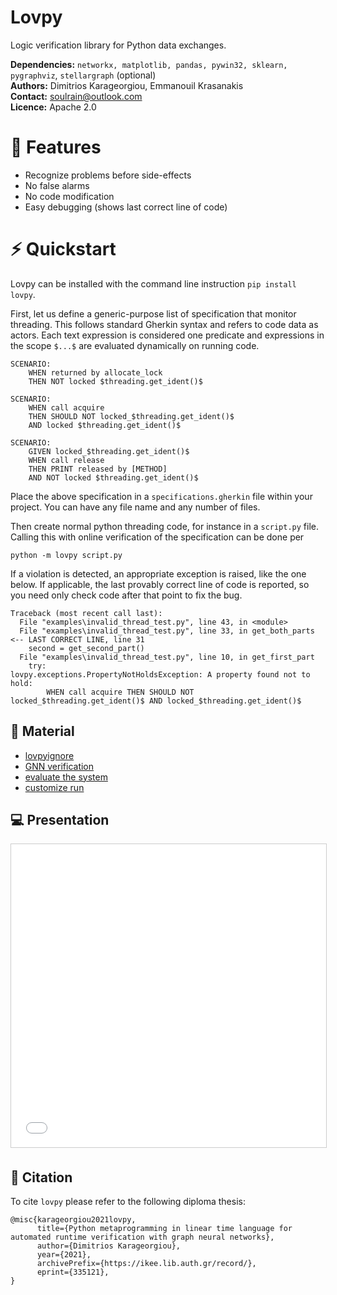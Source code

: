 # Lovpy
Logic verification library for Python data exchanges.

**Dependencies:** `networkx, matplotlib, pandas, pywin32, sklearn, pygraphviz`, `stellargraph` (optional)<br>
**Authors:** Dimitrios Karageorgiou, Emmanouil Krasanakis<br>
**Contact:** soulrain@outlook.com<br>
**Licence:** Apache 2.0

# :rocket: Features
- Recognize problems before side-effects
- No false alarms
- No code modification
- Easy debugging (shows last correct line of code)

# :zap: Quickstart
Lovpy can be installed with the command line instruction 
`pip install lovpy`.

First, let us define a generic-purpose list of specification that monitor
threading. This follows standard Gherkin syntax and refers to code
data as actors. Each text expression is considered one predicate
and expressions in the scope `$...$` are evaluated dynamically on
running code.

```shell
SCENARIO:
    WHEN returned by allocate_lock
    THEN NOT locked $threading.get_ident()$

SCENARIO:
    WHEN call acquire
    THEN SHOULD NOT locked_$threading.get_ident()$
    AND locked $threading.get_ident()$

SCENARIO:
    GIVEN locked_$threading.get_ident()$
    WHEN call release
    THEN PRINT released by [METHOD]
    AND NOT locked $threading.get_ident()$
```

Place the above specification in a `specifications.gherkin` file within
your project. You can have any file name and any number of files.

Then create normal python threading code, for instance in a 
`script.py` file. Calling this with online verification 
of the specification can be done per 

```
python -m lovpy script.py
```

If a violation is detected, an appropriate exception is raised,
like the one below.
If applicable, the last provably correct line of code is reported, 
so you need only check code after that point to fix the bug.

```shell
Traceback (most recent call last):
  File "examples\invalid_thread_test.py", line 43, in <module>
  File "examples\invalid_thread_test.py", line 33, in get_both_parts <-- LAST CORRECT LINE, line 31
    second = get_second_part()
  File "examples\invalid_thread_test.py", line 10, in get_first_part
    try:
lovpy.exceptions.PropertyNotHoldsException: A property found not to hold:
        WHEN call acquire THEN SHOULD NOT locked_$threading.get_ident()$ AND locked_$threading.get_ident()$

```

## :link: Material
* [lovpyignore](documentation/ignore.md)
* [GNN verification](documentation/GNN.md)
* [evaluate the system](documentation/evaluation.md)
* [customize run](documentation/parameters.md)

## :computer: Presentation
<iframe src="//www.slideshare.net/slideshow/embed_code/key/4bcbUl4VFDniny" width="595" height="485" frameborder="0" marginwidth="0" marginheight="0" scrolling="no" style="border:1px solid #CCC; border-width:1px; margin-bottom:5px; max-width: 100%;" allowfullscreen> </iframe>

## :notebook: Citation
To cite `lovpy` please refer to the following diploma thesis:
```
@misc{karageorgiou2021lovpy,
      title={Python metaprogramming in linear time language for automated runtime verification with graph neural networks}, 
      author={Dimitrios Karageorgiou},
      year={2021},
      archivePrefix={https://ikee.lib.auth.gr/record/},
      eprint={335121},
}
```